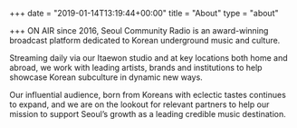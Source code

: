 +++
date = "2019-01-14T13:19:44+00:00"
title = "About"
type = "about"

+++
ON AIR since 2016, Seoul Community Radio is an award-winning broadcast platform dedicated to Korean underground music and culture.
 
Streaming daily via our Itaewon studio and at key locations both home and abroad, we work with leading artists, brands and institutions to help showcase Korean subculture in dynamic new ways.

Our influential audience, born from Koreans with eclectic tastes continues to expand, and we are on the lookout for relevant partners to help our mission to support Seoul’s growth as a leading credible music destination.